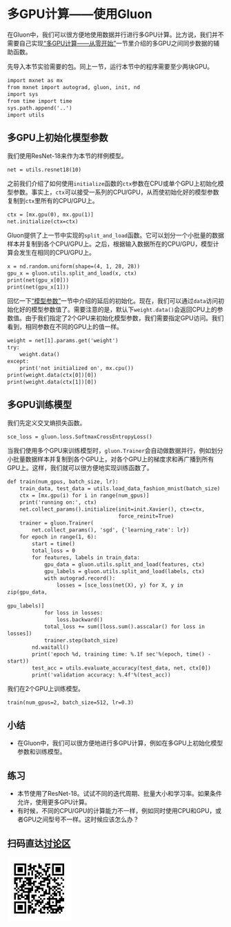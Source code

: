# 多GPU计算——使用Gluon

在Gluon中，我们可以很方便地使用数据并行进行多GPU计算。比方说，我们并不需要自己实现[“多GPU计算——从零开始”](./multiple-gpus-scratch.md)一节里介绍的多GPU之间同步数据的辅助函数。

先导入本节实验需要的包。同上一节，运行本节中的程序需要至少两块GPU。

```{.python .input}
import mxnet as mx
from mxnet import autograd, gluon, init, nd
import sys
from time import time
sys.path.append('..')
import utils
```

## 多GPU上初始化模型参数

我们使用ResNet-18来作为本节的样例模型。

```{.python .input  n=1}
net = utils.resnet18(10)
```

之前我们介绍了如何使用`initialize`函数的`ctx`参数在CPU或单个GPU上初始化模型参数。事实上，`ctx`可以接受一系列的CPU/GPU，从而使初始化好的模型参数复制到`ctx`里所有的CPU/GPU上。

```{.python .input}
ctx = [mx.gpu(0), mx.gpu(1)]
net.initialize(ctx=ctx)
```

Gluon提供了上一节中实现的`split_and_load`函数。它可以划分一个小批量的数据样本并复制到各个CPU/GPU上。之后，根据输入数据所在的CPU/GPU，模型计算会发生在相同的CPU/GPU上。

```{.python .input}
x = nd.random.uniform(shape=(4, 1, 28, 28))
gpu_x = gluon.utils.split_and_load(x, ctx)
print(net(gpu_x[0]))
print(net(gpu_x[1]))
```

回忆一下[“模型参数”](../chapter_gluon-basics/parameters.md)一节中介绍的延后的初始化。现在，我们可以通过`data`访问初始化好的模型参数值了。需要注意的是，默认下`weight.data()`会返回CPU上的参数值。由于我们指定了2个GPU来初始化模型参数，我们需要指定GPU访问。我们看到，相同参数在不同的GPU上的值一样。

```{.python .input}
weight = net[1].params.get('weight')
try:
    weight.data()
except:
    print('not initialized on', mx.cpu())
print(weight.data(ctx[0])[0])
print(weight.data(ctx[1])[0])
```

## 多GPU训练模型

我们先定义交叉熵损失函数。

```{.python .input}
sce_loss = gluon.loss.SoftmaxCrossEntropyLoss()
```

当我们使用多个GPU来训练模型时，`gluon.Trainer`会自动做数据并行，例如划分小批量数据样本并复制到各个GPU上，对各个GPU上的梯度求和再广播到所有GPU上。这样，我们就可以很方便地实现训练函数了。

```{.python .input  n=7}
def train(num_gpus, batch_size, lr):
    train_data, test_data = utils.load_data_fashion_mnist(batch_size)
    ctx = [mx.gpu(i) for i in range(num_gpus)]
    print('running on:', ctx)
    net.collect_params().initialize(init=init.Xavier(), ctx=ctx,
                                    force_reinit=True)
    trainer = gluon.Trainer(
        net.collect_params(), 'sgd', {'learning_rate': lr})
    for epoch in range(1, 6):
        start = time()
        total_loss = 0
        for features, labels in train_data:
            gpu_data = gluon.utils.split_and_load(features, ctx)
            gpu_labels = gluon.utils.split_and_load(labels, ctx)
            with autograd.record():
                losses = [sce_loss(net(X), y) for X, y in zip(gpu_data,
                                                              gpu_labels)]
            for loss in losses:
                loss.backward()
            total_loss += sum([loss.sum().asscalar() for loss in losses])
            trainer.step(batch_size)
        nd.waitall()
        print('epoch %d, training time: %.1f sec'%(epoch, time() - start))
        test_acc = utils.evaluate_accuracy(test_data, net, ctx[0])
        print('validation accuracy: %.4f'%(test_acc))
```

我们在2个GPU上训练模型。

```{.python .input}
train(num_gpus=2, batch_size=512, lr=0.3)
```

## 小结

* 在Gluon中，我们可以很方便地进行多GPU计算，例如在多GPU上初始化模型参数和训练模型。

## 练习

* 本节使用了ResNet-18。试试不同的迭代周期、批量大小和学习率。如果条件允许，使用更多GPU计算。
* 有时候，不同的CPU/GPU的计算能力不一样，例如同时使用CPU和GPU，或者GPU之间型号不一样。这时候应该怎么办？

## 扫码直达[讨论区](https://discuss.gluon.ai/t/topic/1885)

![](../img/qr_multiple-gpus-gluon.svg)
